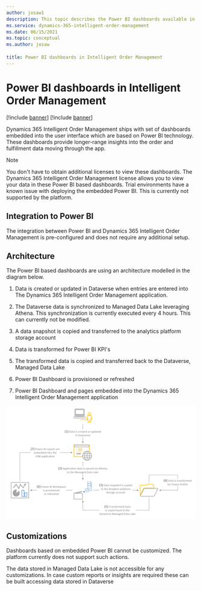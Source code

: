 ```yaml
---
author: josaw1
description: This topic describes the Power BI dashboards available in Dynamics 365 Intelligent Order Management.
ms.service: dynamics-365-intelligent-order-management
ms.date: 06/15/2021
ms.topic: conceptual
ms.author: josaw

title: Power BI dashboards in Intelligent Order Management
---
```



# Power BI dashboards in Intelligent Order Management

[!include [banner](includes/banner.md)]
[!include [banner](includes/preview-banner.md)]

Dynamics 365 Intelligent Order Management ships with set of dashboards embedded into the user interface which are based on Power BI technology. These dashboards provide longer-range insights into the order and fulfillment data moving through the app.

> [!NOTE]
> You don't have to obtain additional licenses to view these dashboards. The Dynamics 365 Intelligent Order Management license allows you to view your data in these Power BI based dashboards.
> Trial environments have a known issue with deploying the embedded Power BI. This is currently not supported by the platform.

## Integration to Power BI

The integration between Power BI and Dynamics 365 Intelligent Order Management is pre-configured and does not require any additional setup.

## Architecture

The Power BI based dashboards are using an architecture modelled in the diagram below.

1.  Data is created or updated in Dataverse when entries are entered into The Dynamics 365 Intelligent Order Management application.

2.  The Dataverse data is synchronized to Managed Data Lake leveraging Athena. This synchronization is currently executed every 4 hours. This can currently not be modified.

3.  A data snapshot is copied and transferred to the analytics platform storage account

4.  Data is transformed for Power BI KPI's

5.  The transformed data is copied and transferred back to the Dataverse, Managed Data Lake

6.  Power BI Dashboard is provisioned or refreshed

7.  Power BI Dashboard and pages embedded into the Dynamics 365 Intelligent Order Management application

![architecture flow](media/architecture-flow.png)

## Customizations

Dashboards based on embedded Power BI cannot be customized. The platform currently does not support such actions.

The data stored in Managed Data Lake is not accessible for any customizations. In case custom reports or insights are required these can be built accessing data stored in Dataverse
